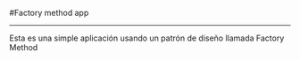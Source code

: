 #Factory method app
*******************
Esta es una simple aplicación usando un patrón de diseño llamada Factory Method